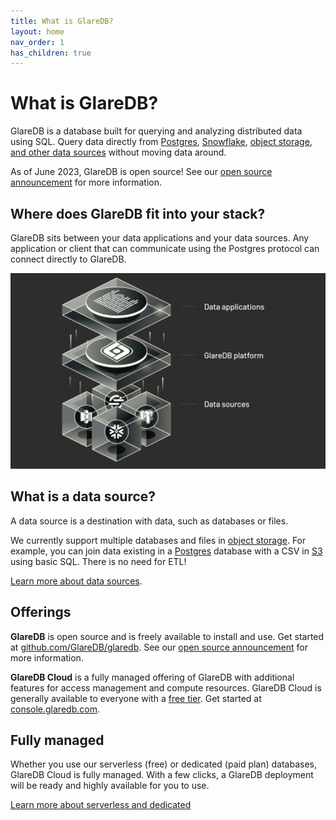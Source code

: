 ```yaml
---
title: What is GlareDB?
layout: home
nav_order: 1
has_children: true
---
```


# What is GlareDB?

GlareDB is a database built for querying and analyzing distributed data using
SQL. Query data directly from [Postgres], [Snowflake], [object storage],
[and other data sources] without moving data around.

As of June 2023, GlareDB is open source! See our [open source announcement] for
more information.

## Where does GlareDB fit into your stack?

GlareDB sits between your data applications and your data sources. Any
application or client that can communicate using the Postgres protocol can
connect directly to GlareDB.

![Where GlareDB fits](/assets/images/where-glaredb-fits.png)

## What is a data source?

A data source is a destination with data, such as databases or files.

We currently support multiple databases and files in [object storage]. For
example, you can join data existing in a [Postgres] database with a CSV in [S3]
using basic SQL. There is no need for ETL!

[Learn more about data sources].

## Offerings

**GlareDB** is open source and is freely available to install and use. Get started
at [github.com/GlareDB/glaredb]. See our [open source announcement] for more information.

**GlareDB Cloud** is a fully managed offering of GlareDB with additional features
for access management and compute resources. GlareDB Cloud is generally
available to everyone with a [free tier]. Get started at [console.glaredb.com].

## Fully managed

Whether you use our serverless (free) or dedicated (paid plan) databases,
GlareDB Cloud is fully managed. With a few clicks, a GlareDB deployment will be
ready and highly available for you to use.

[Learn more about serverless and dedicated]

[Postgres]: /docs/data-sources/supported/postgres/
[Snowflake]: /docs/data-sources/supported/snowflake/
[object storage]: /docs/data-sources/supported/gcs/
[and other data sources]: /docs/data-sources/supported/index/
[S3]: /docs/data-sources/supported/s3/
[Learn more about data sources]: /docs/data-sources/
[github.com/GlareDB/glaredb]: https://github.com/GlareDB/glaredb#install
[open source announcement]: https://glaredb.com/blog/glaredb-goes-open-source
[free tier]: /docs/about/free-tier.html
[console.glaredb.com]: https://console.glaredb.com
[Learn more about serverless and dedicated]: /cloud/deployments/#dedicated-vs-serverless

